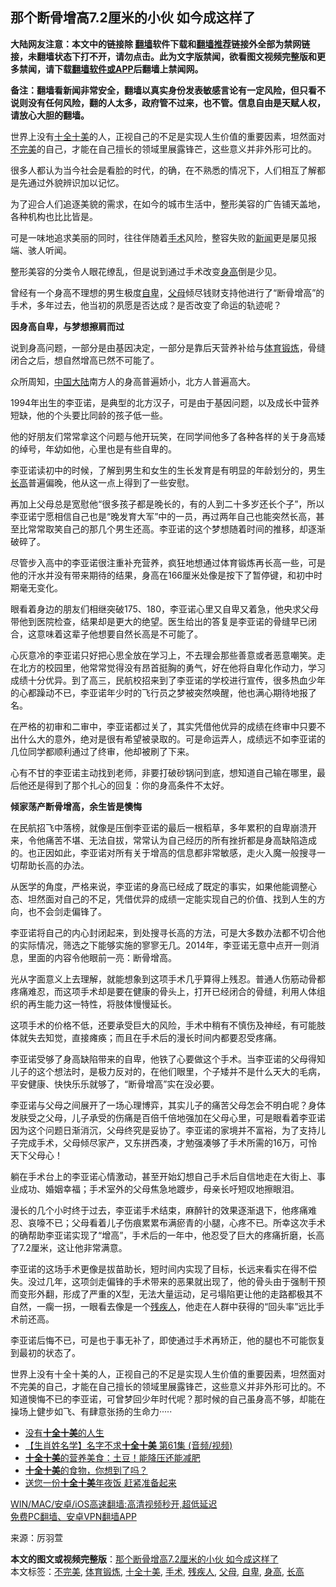  <h2>那个断骨增高7.2厘米的小伙 如今成这样了</h2> <p class="notice"><b>大陆网友注意：本文中的链接除 <a href="https://github.com/bannedbook/fanqiang" >翻墙</a>软件下载和<a href="https://github.com/killgcd/justmysocks/blob/master/README.md">翻墙推荐</a>链接外全部为禁网链接，未翻墙状态下打不开，请勿点击。此为文字版禁闻，欲看图文视频完整版和更多禁闻，请下载<a href="https://github.com/bannedbook/fanqiang">翻墙软件或APP</a>后翻墙上禁闻网。</p><p>备注：翻墙看新闻非常安全，翻墙以真实身份发表敏感言论有一定风险，但只看不说则没有任何风险，翻的人太多，政府管不过来，也不管。信息自由是天赋人权，请放心大胆的翻墙。</b></p>  <div class="entry"> <p id="summary">世界上没有<a href="https://www.bannedbook.org/bnews/tag/%E5%8D%81%E5%85%A8%E5%8D%81%E7%BE%8E/" class="st_tag internal_tag" rel="tag" title="标签 十全十美 下的日志">十全十美</a>的人，正视自己的不足是实现人生价值的重要因素，坦然面对<a href="https://www.bannedbook.org/bnews/tag/%E4%B8%8D%E5%AE%8C%E7%BE%8E/" class="st_tag internal_tag" rel="tag" title="标签 不完美 下的日志">不完美</a>的自己，才能在自己擅长的领域里展露锋芒，这些意义并非外形可比的。</p> <p>很多人都认为当今社会是看脸的时代，的确，在不熟悉的情况下，人们相互了解都是先通过外貌辨识加以记忆。</p> <p>为了迎合人们追逐美貌的需求，在如今的城市生活中，整形美容的广告铺天盖地，各种机构也比比皆是。</p> <p>可是一味地追求美丽的同时，往往伴随着<a href="https://www.bannedbook.org/bnews/tag/%e6%89%8b%e6%9c%af/" class="st_tag internal_tag" rel="tag" title="标签 手术 下的日志">手术</a>风险，整容失败的<span class='wp_keywordlink_affiliate'><a href="https://www.bannedbook.org/" title="新闻">新闻</a></span>更是屡见报端、骇人听闻。</p> <p>整形美容的分类令人眼花缭乱，但是说到通过手术改变<a href="https://www.bannedbook.org/bnews/tag/%E8%BA%AB%E9%AB%98/" class="st_tag internal_tag" rel="tag" title="标签 身高 下的日志">身高</a>倒是少见。</p> <p>曾经有一个身高不理想的男生极度<a href="https://www.bannedbook.org/bnews/tag/%E8%87%AA%E5%8D%91/" class="st_tag internal_tag" rel="tag" title="标签 自卑 下的日志">自卑</a>，<a href="https://www.bannedbook.org/bnews/tag/%e7%88%b6%e6%af%8d/" class="st_tag internal_tag" rel="tag" title="标签 父母 下的日志">父母</a>倾尽钱财支持他进行了“断骨增高”的手术，多年过去，他当初的夙愿是否达成？是否改变了命运的轨迹呢？</p> <p><strong>因身高自卑，与梦想擦肩而过</strong></p> <p>说到身高问题，一部分是由基因决定，一部分是靠后天营养补给与<a href="https://www.bannedbook.org/bnews/tag/%E4%BD%93%E8%82%B2%E9%94%BB%E7%82%BC/" class="st_tag internal_tag" rel="tag" title="标签 体育锻炼 下的日志">体育锻炼</a>，骨缝闭合之后，想自然增高已然不可能了。</p>  <p>众所周知，<span class='wp_keywordlink_affiliate'><a href="https://www.bannedbook.org/" title="中国" target="_blank">中国</a></span><span class='wp_keywordlink_affiliate'><a href="https://www.bannedbook.org/" title="大陆" target="_blank">大陆</a></span>南方人的身高普遍娇小，北方人普遍高大。</p> <p>1994年出生的李亚诺，是典型的北方汉子，可是由于基因问题，以及成长中营养短缺，他的个头要比同龄的孩子低一些。</p> <p>他的好朋友们常常拿这个问题与他开玩笑，在同学间他多了各种各样的关于身高矮的绰号，年幼如他，心里也是有些自卑的。</p> <p>李亚诺读初中的时候，了解到男生和女生的生长发育是有明显的年龄划分的，男生<a href="https://www.bannedbook.org/bnews/tag/%E9%95%BF%E9%AB%98/" class="st_tag internal_tag" rel="tag" title="标签 长高 下的日志">长高</a>普遍偏晚，他从这一点上得到了一些安慰。</p> <p>再加上父母总是宽慰他“很多孩子都是晚长的，有的人到二十多岁还长个子”，所以李亚诺宁愿相信自己也是“晚发育大军”中的一员，再过两年自己也能突然长高，甚至比常常取笑自己的那几个男生还高。李亚诺的这个梦想随着时间的推移，却逐渐破碎了。</p> <p>尽管步入高中的李亚诺很注重补充营养，疯狂地想通过体育锻炼再长高一些，可是他的汗水并没有带来期待的结果，身高在166厘米处像是按下了暂停键，和初中时期毫无变化。</p> <p>眼看着身边的朋友们相继突破175、180，李亚诺心里又自卑又着急，他央求父母带他到医院检查，结果却是更大的绝望。医生给出的答复是李亚诺的骨缝早已闭合，这意味着这辈子他想要自然长高是不可能了。</p> <p>心灰意冷的李亚诺只好把心思全放在学习上，不去理会那些善意或者恶意嘲笑。走在北方的校园里，他常常觉得没有昂首挺胸的勇气，好在他将自卑化作动力，学习成绩十分优异。到了高三，民航校招来到了李亚诺的学校进行宣传，很多热血少年的心都躁动不已，李亚诺年少时的飞行员之梦被突然唤醒，他也满心期待地报了名。</p>  <p>在严格的初审和二审中，李亚诺都过关了，其实凭借他优异的成绩在终审中只要不出什么大的意外，绝对是很有希望被录取的。可是命运弄人，成绩远不如李亚诺的几位同学都顺利通过了终审，他却被刷了下来。</p> <p>心有不甘的李亚诺主动找到老师，非要打破砂锅问到底，想知道自己输在哪里，最后他还是得到了那个扎心的回复：你的身高条件不太好。</p> <p><strong>倾家荡产断骨增高，余生皆是懊悔</strong></p> <p>在民航招飞中落榜，就像是压倒李亚诺的最后一根稻草，多年累积的自卑崩溃开来，令他痛苦不堪、无法自拔，常常认为自己经历的所有挫折都是身高缺陷造成的。也正因如此，李亚诺对所有关于增高的信息都非常敏感，走火入魔一般搜寻一切帮助长高的办法。</p> <p>从医学的角度，严格来说，李亚诺的身高已经成了既定的事实，如果他能调整心态、坦然面对自己的不足，凭借优异的成绩一定能实现自己的价值、找到人生的方向，也不会剑走偏锋了。</p> <p>李亚诺将自己的内心封闭起来，到处搜寻长高的方法，可是大多数办法都不切合他的实际情况，筛选之下能够实施的寥寥无几。2014年，李亚诺无意中点开一则消息，里面的内容令他眼前一亮：断骨增高。</p> <p>光从字面意义上去理解，就能想象到这项手术几乎算得上残忍。普通人伤筋动骨都疼痛难忍，而这项手术却是要在健康的骨头上，打开已经闭合的骨缝，利用人体组织的再生能力这一特性，将肢体慢慢延长。</p> <p>这项手术的价格不低，还要承受巨大的风险，手术中稍有不慎伤及神经，有可能肢体就失去知觉，直接瘫痪；而且在手术后的漫长时间内都要忍受疼痛。</p>  <p>李亚诺受够了身高缺陷带来的自卑，他铁了心要做这个手术。当李亚诺的父母得知儿子的这个想法时，是极力反对的，在他们眼里，个子矮并不是什么天大的毛病，平安健康、快快乐乐就够了，“断骨增高”实在没必要。</p> <p>李亚诺与父母之间展开了一场心理博弈，其实儿子的痛苦父母怎会不明白呢？身体发肤受之父母，儿子承受的伤痛是百倍千倍地强加在父母心里，可是眼看着李亚诺因为这个问题日渐消沉，父母终究是妥协了。李亚诺的家境并不富裕，为了支持儿子完成手术，父母倾尽家产，又东拼西凑，才勉强凑够了手术所需的16万，可怜天下父母心！</p> <p>躺在手术台上的李亚诺心情激动，甚至开始幻想自己手术后自信地走在大街上、事业成功、婚姻幸福；手术室外的父母焦急地踱步，母亲长吁短叹地擦眼泪。</p> <p>漫长的几个小时终于过去，李亚诺手术结束，麻醉针的效果逐渐退下，他疼痛难忍、哀嚎不已；父母看着儿子伤痕累累布满瘀青的小腿，心疼不已。所幸这次手术的确帮助李亚诺实现了“增高”，手术后的一年中，他忍受了巨大的疼痛折磨，长高了7.2厘米，这让他非常满意。</p> <p>李亚诺的这场手术更像是拔苗助长，短时间内实现了目标，长远来看实在得不偿失。没过几年，这项剑走偏锋的手术带来的恶果就出现了，他的骨头由于强制干预而变形外翻，形成了严重的X型，无法大量运动，足弓塌陷更让他的走路都极其不自然，一瘸一拐，一眼看去像是一个<a href="https://www.bannedbook.org/bnews/tag/%E6%AE%8B%E7%96%BE%E4%BA%BA/" class="st_tag internal_tag" rel="tag" title="标签 残疾人 下的日志">残疾人</a>，他走在人群中获得的“回头率”远比手术前还高。</p> <p>李亚诺后悔不已，可是也于事无补了，即使通过手术再矫正，他的腿也不可能恢复到最初的状态了。</p> <p>世界上没有十全十美的人，正视自己的不足是实现人生价值的重要因素，坦然面对不完美的自己，才能在自己擅长的领域里展露锋芒，这些意义并非外形可比的。不知道懊悔不已的李亚诺，可曾梦回少年时代呢？那时候的自己虽身高不够，却能在操场上健步如飞、有肆意张扬的生命力·····</p> <ul class='op-related-articles' title='相关阅读'> <li><a href='https://www.bannedbook.org/bnews/funmedia/20180712/970558.html' target='_blank'>没有<b>十全十美</b>的人生</a></li> <li><a href='https://www.bannedbook.org/bnews/lifebaike/20180701/965335.html' target='_blank'>【生肖姓名学】名字不求<b>十全十美</b> 第61集 (音频/视频)</a></li> <li><a href='https://www.bannedbook.org/bnews/lifebaike/20170810/804631.html' target='_blank'><b>十全十美</b>的营养美食：土豆！能降压还能减肥</a></li> <li><a href='https://www.bannedbook.org/bnews/health/20170527/764736.html' target='_blank'><b>十全十美</b>的食物，你想到了吗？</a></li> <li><a href='https://www.bannedbook.org/bnews/lifebaike/20170125/648955.html' target='_blank'>送您一份<b>十全十美</b>年夜饭 赶紧准备起来</a></li> </ul> <p class="texttj"> <a href="https://github.com/bannedbook/fanqiang/wiki/V2ray%E6%9C%BA%E5%9C%BA" target="_blank">WIN/MAC/安卓/iOS高速翻墙:高清视频秒开,超低延迟</a><br/> <a href="https://github.com/bannedbook/fanqiang/wiki/%E7%A6%81%E9%97%BB%E7%BD%91%E5%AE%89%E5%8D%93%E7%BF%BB%E5%A2%99%E6%96%B0%E9%97%BBAPP" target="_blank">免费PC翻墙、安卓VPN翻墙APP</a></p> <p> 来源：厉羽萱 </p><a name='sharetosocial'></a>       <div><b>本文的图文或视频完整版</b>：<a href='https://www.bannedbook.org/bnews/lifebaike/20210415/1526991.html'>那个断骨增高7.2厘米的小伙 如今成这样了</a></div>  </div><!--END ENTRY--> <div class="postfooter"> <div>本文标签：<a href="https://www.bannedbook.org/bnews/tag/%E4%B8%8D%E5%AE%8C%E7%BE%8E/" rel="tag">不完美</a>, <a href="https://www.bannedbook.org/bnews/tag/%E4%BD%93%E8%82%B2%E9%94%BB%E7%82%BC/" rel="tag">体育锻炼</a>, <a href="https://www.bannedbook.org/bnews/tag/%E5%8D%81%E5%85%A8%E5%8D%81%E7%BE%8E/" rel="tag">十全十美</a>, <a href="https://www.bannedbook.org/bnews/tag/%e6%89%8b%e6%9c%af/" rel="tag">手术</a>, <a href="https://www.bannedbook.org/bnews/tag/%E6%AE%8B%E7%96%BE%E4%BA%BA/" rel="tag">残疾人</a>, <a href="https://www.bannedbook.org/bnews/tag/%e7%88%b6%e6%af%8d/" rel="tag">父母</a>, <a href="https://www.bannedbook.org/bnews/tag/%E8%87%AA%E5%8D%91/" rel="tag">自卑</a>, <a href="https://www.bannedbook.org/bnews/tag/%E8%BA%AB%E9%AB%98/" rel="tag">身高</a>, <a href="https://www.bannedbook.org/bnews/tag/%E9%95%BF%E9%AB%98/" rel="tag">长高</a></div>  </div><!--END POSTFOOTER--> 